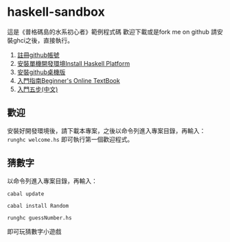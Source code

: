 # haskell-sandbox
這是《普格碼島的水系初心者》範例程式碼
歡迎下載或是fork me on github
請安裝ghci之後，直接執行。

1. [註冊github帳號](https://github.com/)
2. [安裝單機開發環境Install Haskell Platform](https://www.haskell.org/platform/)
3. [安裝github桌機版](https://desktop.github.com/)
4. [入門指南Beginner's Online TextBook ](http://learnyouahaskell.com/chapters)
5. [入門五步(中文)](https://wiki.haskell.org/Tw/Haskell%E5%85%A5%E9%96%80%E7%9A%845%E5%80%8B%E6%AD%A5%E9%A9%9F)

## 歡迎
安裝好開發環境後，請下載本專案，之後以命令列進入專案目錄，再輸入：
```runghc welcome.hs```
即可執行第一個歡迎程式。

## 猜數字
以命令列進入專案目錄，再輸入：
```
cabal update
```
```
cabal install Random
```
```
runghc guessNumber.hs
```
即可玩猜數字小遊戲
